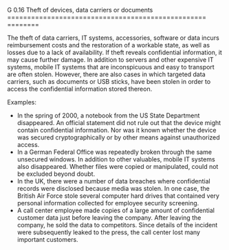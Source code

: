 G 0.16 Theft of devices, data carriers or documents
================================================== ========

The theft of data carriers, IT systems, accessories, software or data incurs reimbursement costs and the restoration of a workable state, as well as losses due to a lack of availability. If theft reveals confidential information, it may cause further damage. In addition to servers and other expensive IT systems, mobile IT systems that are inconspicuous and easy to transport are often stolen. However, there are also cases in which targeted data carriers, such as documents or USB sticks, have been stolen in order to access the confidential information stored thereon.

Examples:

* In the spring of 2000, a notebook from the US State Department disappeared. An official statement did not rule out that the device might contain confidential information. Nor was it known whether the device was secured cryptographically or by other means against unauthorized access.
* In a German Federal Office was repeatedly broken through the same unsecured windows. In addition to other valuables, mobile IT systems also disappeared. Whether files were copied or manipulated, could not be excluded beyond doubt.
* In the UK, there were a number of data breaches where confidential records were disclosed because media was stolen. In one case, the British Air Force stole several computer hard drives that contained very personal information collected for employee security screening.
* A call center employee made copies of a large amount of confidential customer data just before leaving the company. After leaving the company, he sold the data to competitors. Since details of the incident were subsequently leaked to the press, the call center lost many important customers.
